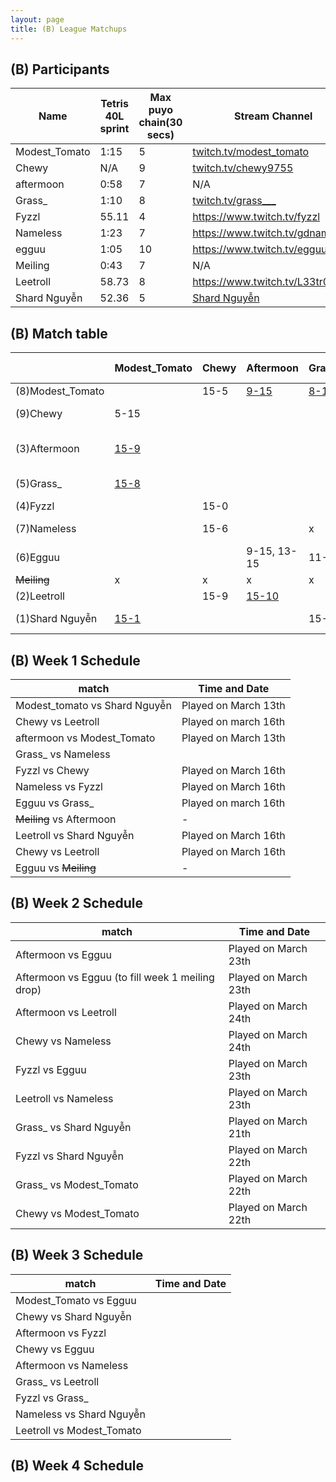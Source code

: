 ```yaml
---
layout: page
title: (B) League Matchups
---
```



## (B) Participants ##

<table>
  <thead>
    <tr>
      <th>Name</th>
	    <th>Tetris 40L sprint</th> 
	    <th>Max puyo chain(30 secs)</th>
	    <th>Stream Channel</th>
	    <th>Rating</th>
	    <th>score</th>
	</tr>
  </thead>	
<tbody>
    <tr>
      <td>Modest_Tomato</td>
      <td>1:15</td>
      <td>5</td>
       <td><a href="https://twitch.tv/modest_tomato">twitch.tv/modest_tomato</a></td>
      <td>9,100</td>
     <td>4-15</td>
    </tr>
       <tr>
      <td>Chewy</td>
      <td>N/A</td>
      <td>9</td>
      <td><a href="https://twitch.tv/chewy9755">twitch.tv/chewy9755</a></td>
      <td>5,000</td>
      <td>5-15</td>
    </tr>
	   <tr>
      <td>aftermoon</td>
      <td>0:58</td>		
      <td>7</td>
      <td>N/A</td>
      <td>16,000</td>
      <td>5-15</td>
    </tr>
  <tr>
      <td>Grass_</td>
      <td>1:10</td>
      <td>8</td>
		   <td><a href="https://www.twitch.tv/grass___">twitch.tv/grass___</a></td>
      <td>8,000</td>
      <td>6-15</td>
    </tr>
	<tr>
      <td>Fyzzl</td>
      <td>55.11</td>
      <td>4</td>
      <td><a href="https://www.twitch.tv/fyzzl">https://www.twitch.tv/fyzzl</a></td>
		   <td>15,653</td>
      <td>7-15</td>
    </tr>
	 <tr>
      <td>Nameless</td>
      <td>1:23</td>
      <td>7</td>
      <td><a href="https://www.twitch.tv/gdnameless">https://www.twitch.tv/gdnameless</a></td>
		   <td>14,924</td>
      <td>4-15</td>
    </tr>
	   <tr>
      <td>egguu</td>
      <td>1:05</td>
      <td>10</td>
      <td><a href="https://www.twitch.tv/egguu">https://www.twitch.tv/egguu</a></td>
      <td>2,000</td>
      <td> - </td>
    </tr>
	   <tr>
      <td>Meiling</td>
      <td>0:43</td>
      <td>7</td>
      <td>N/A</td>
      <td>17,000</td>
      <td> - </td>
    </tr>
	   <tr>
      <td>Leetroll</td>
      <td>58.73</td>
      <td> 8 </td>
      <td><a href="https://www.twitch.tv/L33tr0ll">https://www.twitch.tv/L33tr0ll</a></td>
      <td>10,500</td>
      <td> - </td>
    </tr>
	   <tr>
      <td>Shard Nguyễn</td>
      <td>52.36</td>
      <td>5</td>
      <td><a href="https://www.youtube.com/channel/UComPnvhf92TKdIdWAsPUD9Q?view_as=subscriber">Shard Nguyễn</a></td>
      <td>20,278</td>
      <td> - </td>
    </tr>
  </tbody>
</table>

## (B) Match table

<table>
  <thead>
    <tr>
      <th></th>
      <th>Modest_Tomato</th>
      <th>Chewy</th>
      <th>Aftermoon</th>
      <th>Grass_</th>
      <th>Fyzzl</th>
      <th>Nameless</th>
      <th>Egguu</th>
      <th><del>Meiling</del></th>
      <th>Leetroll</th>
      <th>Shard Nguyễn</th>
      <th>W/L</th>
      <th>Scores</th>
    </tr>
  </thead>
  <tbody>
    <tr>
      <td>(8)Modest_Tomato</td>
      <td></td> <!---->
      <td>15-5</td> <!---->
      <td><a href="https://www.twitch.tv/videos/394107792?t=02h34m49s">9-15</a></td> <!---->
      <td><a href="https://www.twitch.tv/videos/399543346?t=03h18m38s">8-15</a></td> <!---->
      <td></td> <!---->
      <td></td> <!---->
      <td></td> <!---->
      <td>x</td> <!---->
      <td></td> <!---->
      <td><a href="https://www.twitch.tv/videos/394107792?t=02h03m23s">1-15</a></td> <!---->
      <td>1-3</td> <!---->
      <td>-17</td> <!---->
    </tr>
	  <tr>
      <td>(9)Chewy</td>
      <td>5-15</td> <!---->
      <td></td> <!---->
      <td> </td> <!---->
      <td></td> <!---->
      <td>0-15</td> <!---->
      <td>6-15</td> <!---->
      <td></td> <!---->
      <td>x</td> <!---->
      <td>9-15</td> <!---->
      <td></td> <!---->
     <td>0-4</td> <!---->
      <td>-40</td> <!---->
    </tr>
	  <tr>
      <td>(3)Aftermoon</td>
      <td><a href="https://www.twitch.tv/videos/394107792?t=02h34m49s">15-9</a></td> <!---->
      <td></td> <!---->
      <td> </td> <!---->
      <td></td> <!---->
      <td></td> <!---->
      <td></td> <!---->
      <td>15,9 15-13</td> <!---->
      <td>x</td> <!---->
		  <td><a href="https://www.youtube.com/watch?v=401gJsKM5i8&feature=youtu.be">10-15</a></td> <!---->
      <td></td> <!---->
      <td>3-1</td> <!---->
      <td>+9</td> <!---->
    </tr>
	  	  <tr>
      <td>(5)Grass_</td>
      <td><a href="https://www.twitch.tv/videos/399543346?t=03h18m38s">15-8</a></td> <!---->
      <td></td> <!---->
      <td></td> <!---->
      <td></td> <!---->
      <td></td> <!---->
      <td>x</td> <!---->
      <td>15-11</td> <!---->
      <td>x</td> <!---->
      <td></td> <!---->
      <td>3-15</td> <!---->
      <td>2-1</td> <!---->
      <td>-1</td> <!---->
    </tr>
	   <tr>
	  <td>(4)Fyzzl</td>
      <td></td> <!---->
      <td>15-0</td> <!---->
      <td> </td> <!---->
      <td></td> <!---->
      <td></td> <!---->
      <td>15-5</td> <!---->
      <td>7-15</td> <!---->
      <td>x</td> <!---->
      <td></td> <!---->
      <td>3-15</td> <!---->
      <td>2-2</td> <!---->
      <td>+6</td> <!---->
    </tr>
	   <tr>
    <td>(7)Nameless</td>
      <td></td> <!---->
      <td>15-6</td> <!---->
      <td> </td> <!---->
      <td>x</td> <!---->
      <td>5-15</td> <!---->
      <td></td> <!---->
      <td></td> <!---->
      <td>x</td> <!---->
      <td>3-15</td> <!---->
      <td></td> <!---->
      <td>1-2</td> <!---->
      <td>-16</td> <!---->
    </tr>
	   <tr>
    <td>(6)Egguu</td>
      <td></td> <!---->
      <td></td> <!---->
      <td>9-15, 13-15</td> <!---->
      <td>11-15</td> <!---->
      <td>15-7</td> <!---->
      <td></td> <!---->
      <td></td> <!---->
      <td>x</td> <!---->
      <td></td> <!---->
      <td></td> <!---->
      <td>1-3</td> <!---->
      <td>-4</td> <!---->
    </tr>
	   <tr>
		   <td><del>Meiling</del></td>
      <td>x</td> <!---->
      <td>x</td> <!---->
      <td>x</td> <!---->
      <td>x</td> <!---->
      <td>x</td> <!---->
      <td>x</td> <!---->
      <td>x</td> <!---->
      <td>x</td> <!---->
      <td>x</td> <!---->
      <td>x</td> <!---->
      <td>x</td> <!---->
      <td>x</td> <!---->
    </tr>
	   <tr>
    <td>(2)Leetroll</td>
      <td></td> <!---->
      <td>15-9</td> <!---->
      <td><a href="https://www.youtube.com/watch?v=401gJsKM5i8&feature=youtu.be">15-10</a></td> <!---->
      <td></td> <!---->
      <td></td> <!---->
      <td>15-3</td> <!---->
      <td></td> <!---->
      <td>x</td> <!---->
      <td></td> <!---->
      <td>15-14</td> <!---->
      <td>4-0</td> <!---->
      <td>+24</td> <!---->
    </tr>
	   <tr>
    <td>(1)Shard Nguyễn</td>
      <td><a href="https://www.twitch.tv/videos/394107792?t=02h03m23s">15-1</a></td> <!---->
      <td></td> <!---->
      <td></td> <!---->
      <td>15-3</td> <!---->
      <td>15-3</td> <!---->
      <td></td> <!---->
      <td></td> <!---->
      <td>x</td> <!---->
      <td>14-15</td> <!---->
      <td></td> <!---->
      <td>3-1</td> <!---->
      <td>+37</td> <!---->
    </tr>
	</tbody>
</table>
	
	
## (B) Week 1 Schedule ##
<table>
  <thead>
    <tr>
      <th>match</th>
	    <th>Time and Date</th> 
	</tr>
  </thead>
<tbody>
    <tr>
      <td>Modest_tomato	vs Shard Nguyễn</td>
      <td>Played on March 13th</td>
    </tr>
       <tr>
      <td>Chewy vs Leetroll</td>
      <td>Played on march 16th</td>
    </tr>
	 <tr>
      <td>aftermoon vs Modest_Tomato</td>
      <td>Played on March 13th</td>
    </tr>
	 <tr>
      <td>Grass_ vs Nameless</td>
      <td></td>
    </tr>
	 <tr>
      <td>Fyzzl vs Chewy</td>
      <td>Played on March 16th</td>
    </tr>
	 <tr>
      <td>Nameless vs Fyzzl</td>
      <td>Played on March 16th</td>
    </tr>
	 <tr>
      <td>Egguu vs Grass_</td>
      <td>Played on march 16th</td>
    </tr>
		 <tr>
      <td><del>Meiling</del> vs Aftermoon</td>
      <td>-</td>
    </tr>
			 <tr>
      <td>Leetroll vs Shard Nguyễn</td>
      <td>Played on March 16th</td>
    </tr>
			 <tr>
      <td>Chewy vs Leetroll</td>
      <td>Played on March 16th</td>
    </tr>
			 <tr>
<td>Egguu vs <del>Meiling</del></td>
      <td>-</td>
    </tr>
  </tbody>
</table>

## (B) Week 2 Schedule ##

<table>
  <thead>
    <tr>
      <th>match</th>
	    <th>Time and Date</th> 
	</tr>
  </thead>
<tbody>
    <tr>
      <td>Aftermoon vs Egguu</td>
      <td>Played on March 23th</td>
    </tr>
	<tr>
      <td>Aftermoon vs Egguu (to fill week 1 meiling drop) </td>
      <td>Played on March 23th</td>
    </tr>
	<tr>
      <td>Aftermoon vs Leetroll</td>
      <td>Played on March 24th</td>
    </tr>
	<tr>
      <td>Chewy vs Nameless</td>
      <td>Played on March 24th</td>
    </tr>
	<tr>
      <td>Fyzzl vs Egguu</td>
      <td>Played on March 23th</td>
    </tr>
	<tr>
      <td>Leetroll vs Nameless</td>
      <td>Played on March 23th</td>
    </tr>
	<tr>
      <td>Grass_ vs Shard Nguyễn</td>
      <td>Played on March 21th</td>
    </tr>
	<tr>
      <td>Fyzzl vs Shard Nguyễn</td>
      <td>Played on March 22th</td>
    </tr>
	<tr>
      <td>Grass_ vs Modest_Tomato</td>
      <td>Played on March 22th</td>
	</tr>
	<tr>
      <td>Chewy vs Modest_Tomato</td>
      <td>Played on March 22th</td>
    </tr>
  </tbody>
</table>

## (B) Week 3 Schedule ##

<table>
  <thead>
    <tr>
      <th>match</th>
	    <th>Time and Date</th> 
	</tr>
  </thead>
<tbody>
    <tr>
      <td>Modest_Tomato vs Egguu</td>
      <td></td>
    </tr>
    <tr>
      <td>Chewy vs Shard Nguyễn</td>
      <td></td>
    </tr>
    <tr>
      <td>Aftermoon vs Fyzzl</td>
      <td></td>
    </tr>
    <tr>
      <td>Chewy vs Egguu</td>
      <td></td>
    </tr>
    <tr>
      <td>Aftermoon vs Nameless</td>
      <td></td>
    </tr>
    <tr>
      <td>Grass_ vs Leetroll</td>
      <td></td>
    </tr>
    <tr>
      <td>Fyzzl vs Grass_</td>
      <td></td>
    </tr>
    <tr>
      <td>Nameless vs Shard Nguyễn</td>
      <td></td>
    </tr>
    <tr>
      <td>Leetroll vs Modest_Tomato</td>
      <td></td>
    </tr>
  </tbody>
</table>

## (B) Week 4 Schedule ##
